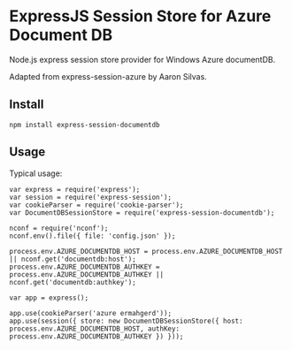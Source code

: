 # ExpressJS Session Store for Azure Document DB

Node.js express session store provider for Windows Azure documentDB.

Adapted from express-session-azure by Aaron Silvas.  

## Install

    npm install express-session-documentdb


## Usage

Typical usage:

    var express = require('express');
	var session = require('express-session');
	var cookieParser = require('cookie-parser');
	var DocumentDBSessionStore = require('express-session-documentdb');

	nconf = require('nconf');
	nconf.env().file({ file: 'config.json' });

	process.env.AZURE_DOCUMENTDB_HOST = process.env.AZURE_DOCUMENTDB_HOST || nconf.get('documentdb:host'); 
	process.env.AZURE_DOCUMENTDB_AUTHKEY = process.env.AZURE_DOCUMENTDB_AUTHKEY || nconf.get('documentdb:authkey');

	var app = express();

	app.use(cookieParser('azure ermahgerd'));
	app.use(session({ store: new DocumentDBSessionStore({ host: process.env.AZURE_DOCUMENTDB_HOST, authKey: process.env.AZURE_DOCUMENTDB_AUTHKEY }) }));	

